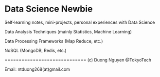 Data Science Newbie
===================

Self-learning notes, mini-projects, personal experiences with Data Science

Data Analysis Techniques (mainly Statistics, Machine Learning)

Data Processing Frameworks (Map Reduce, etc.)

NoSQL (MongoDB, Redis, etc.)

=============================
(c) Duong Nguyen @TokyoTech

Email: ntduong268(at)gmail.com
